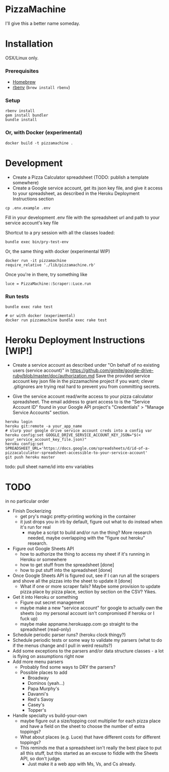PizzaMachine
====
I'll give this a better name someday.

Installation
====
OSX/Linux only.
### Prerequisites
* [Homebrew](https://brew.sh/)
* [rbenv](https://github.com/rbenv/rbenv) (`brew install rbenv`)

### Setup
```
rbenv install
gem install bundler
bundle install
```
### Or, with Docker (experimental)
```
docker build -t pizzamachine .
```

Development
====
* Create a Pizza Calculator spreadsheet (TODO: publish a template somewhere)
* Create a Google service account, get its json key file, and give it access to your spreadsheet, as described in the Heroku Deployment Instructions section

```
cp .env.example .env
```

Fill in your development .env file with the spreadsheet url and path to your service account's key file


Shortcut to a pry session with all the classes loaded:

```
bundle exec bin/pry-test-env
```

Or, the same thing with docker (experimental WIP)

```
docker run -it pizzamachine
require_relative './lib/pizzamachine.rb'
```

Once you're in there, try something like

```
luce = PizzaMachine::Scraper::Luce.run
```

### Run tests
```
bundle exec rake test

# or with docker (experimental)
docker run pizzamachine bundle exec rake test
```

Heroku Deployment Instructions [WIP!]
====
* Create a service account as described under "On behalf of no existing users (service account)" in https://github.com/gimite/google-drive-ruby/blob/master/doc/authorization.md  Save the provided service account key json file in the pizzamachine project if you want; clever .gitignores are trying real hard to prevent you from committing secrets.

* Give the service account read/write access to your pizza calculator spreadsheet.  The email address to grant access to is the "Service Account ID" found in your Google API project's "Credentials" > "Manage Service Accounts" section.


```
heroku login
heroku git:remote -a your_app_name
# slurp your google drive service account creds into a config var
heroku config:set GOOGLE_DRIVE_SERVICE_ACCOUNT_KEY_JSON="$(< your_service_account_key_file.json)"
heroku config:set SPREADSHEET_URL='https://docs.google.com/spreadsheets/d/id-of-a-pizzacalculator-spreadsheet-accessible-to-your-service-account'
git push heroku master
```

todo: pull sheet name/id into env variables

TODO
====

in no particular order

* Finish Dockerizing
  * get pry's magic pretty-printing working in the container
  * it just drops you in irb by default, figure out what to do instead when it's run for real
    * maybe a script to build and/or run the thing?  More research needed, maybe overlapping with the "figure out heroku" research.
* Figure out Google Sheets API
  * how to authorize the thing to access my sheet if it's running in Heroku or somewhere
  * how to get stuff from the spreadsheet [done]
  * how to put stuff into the spreadsheet [done]
* Once Google Sheets API is figured out, see if I can run all the scrapers and shove all the pizzas into the sheet to update it [done]
  * What if one or more scraper fails?  Maybe some provision to update pizza place by pizza place, section by section on the CSV? Yikes.
* Get it into Heroku or something
  * Figure out secret management
  * maybe make a new "service account" for google to actually own the sheets (so my personal account isn't compromised if heroku or I fuck up)
  * maybe make appname.herokuapp.com go straight to the spreadsheet (read-only)
* Schedule periodic parser runs? (heroku clock thingy?)
* Schedule periodic tests or some way to validate my parsers (what to do if the menus change and I pull in weird results?)
* Add some exceptions to the parsers and/or data structure classes - a lot is flying on assumptions right now
* Add more menu parsers
  * Probably find some ways to DRY the parsers?
  * Possible places to add
    * Broadway
    * Dominos (yeah...)
    * Papa Murphy's
    * Davanni's
    * Red's Savoy
    * Casey's
    * Topper's
* Handle specialty vs build-your-own
  * maybe figure out a size/topping cost multiplier for each pizza place and have a field on the sheet to choose the number of extra toppings?
  * What about places (e.g. Luce) that have different costs for different toppings?
  * This reminds me that a spreadsheet isn't really the best place to put all this stuff, but this started as an excuse to fiddle with the Sheets API, so don't judge.
    * Just make it a web app with Ms, Vs, and Cs already.

